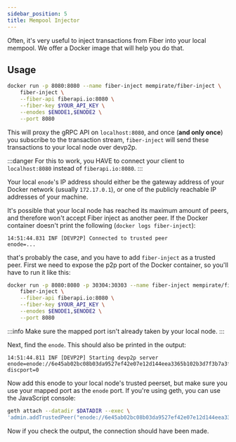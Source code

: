 ```yaml
---
sidebar_position: 5
title: Mempool Injector
---
```

Often, it's very useful to inject transactions from Fiber into your local mempool. We offer a Docker image that will help you do that.

## Usage
```bash
docker run -p 8080:8080 --name fiber-inject mempirate/fiber-inject \
    fiber-inject \
    --fiber-api fiberapi.io:8080 \
    --fiber-key $YOUR_API_KEY \
    --enodes $ENODE1,$ENODE2 \
    --port 8080
```

This will proxy the gRPC API on `localhost:8080`, and once (**and only once**) you subscribe to the transaction stream, `fiber-inject` will send these
transactions to your local node over devp2p.

:::danger
For this to work, you HAVE to connect your client to `localhost:8080` instead of `fiberapi.io:8080`.
:::

Your local `enode`'s IP address should either be the gateway address of your Docker network (usually `172.17.0.1`), or one of the publicly reachable
IP addresses of your machine.

It's possible that your local node has reached its maximum amount of peers, and therefore won't accept Fiber inject as another peer.
If the Docker container doesn't print the following (`docker logs fiber-inject`):

```
14:51:44.831 INF [DEVP2P] Connected to trusted peer           enode=...
```
that's probably the case, and you have to add `fiber-inject` as a trusted peer. First we need to expose the p2p port of the Docker container, so you'll have to
run it like this:
```bash
docker run -p 8080:8080 -p 30304:30303 --name fiber-inject mempirate/fiber-inject \
    fiber-inject \
    --fiber-api fiberapi.io:8080 \
    --fiber-key $YOUR_API_KEY \
    --enodes $ENODE1,$ENODE2 \
    --port 8080
```
:::info
Make sure the mapped port isn't already taken by your local node.
:::

Next, find the `enode`. This should also be printed in the output:
```
14:51:44.811 INF [DEVP2P] Starting devp2p server               enode=enode://6e45ab02bc08b03da9527ef42e07e12d144eea3365b102b3d7f3b7a3f4ae0aed24a039d346af3a7e0e3c84257458af076e55e8860e262f551dab9d4e472f0fe3@127.0.0.1:30303?discport=0
```

Now add this enode to your local node's trusted peerset, but make sure you use your mapped port as the `enode` port. 
If you're using geth, you can use the JavaScript console:
```bash
geth attach --datadir $DATADIR --exec \
'admin.addTrustedPeer("enode://6e45ab02bc08b03da9527ef42e07e12d144eea3365b102b3d7f3b7a3f4ae0aed24a039d346af3a7e0e3c84257458af076e55e8860e262f551dab9d4e472f0fe3@127.0.0.1:30304")'
```

Now if you check the output, the connection should have been made.